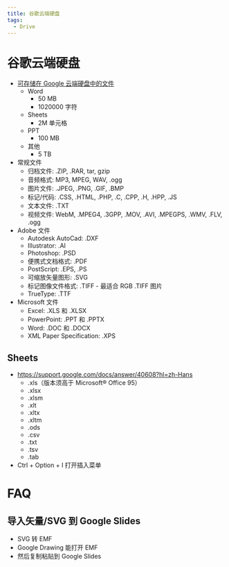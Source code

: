 ```yaml
---
title: 谷歌云端硬盘
tags:
  - Drive
---
```


# 谷歌云端硬盘

- [可存储在 Google 云端硬盘中的文件](https://support.google.com/drive/answer/37603?hl=zh-Hans)
  - Word
    - 50 MB
    - 1020000 字符
  - Sheets
    - 2M 单元格
  - PPT
    - 100 MB
  - 其他
    - 5 TB
- 常规文件
  - 归档文件: .ZIP, .RAR, tar, gzip
  - 音频格式: MP3, MPEG, WAV, .ogg
  - 图片文件: .JPEG, .PNG, .GIF, .BMP
  - 标记/代码: .CSS, .HTML, .PHP, .C, .CPP, .H, .HPP, .JS
  - 文本文件: .TXT
  - 视频文件: WebM, .MPEG4, .3GPP, .MOV, .AVI, .MPEGPS, .WMV, .FLV, .ogg
- Adobe 文件
  - Autodesk AutoCad: .DXF
  - Illustrator: .AI
  - Photoshop: .PSD
  - 便携式文档格式: .PDF
  - PostScript: .EPS, .PS
  - 可缩放矢量图形: .SVG
  - 标记图像文件格式: .TIFF - 最适合 RGB .TIFF 图片
  - TrueType: .TTF
- Microsoft 文件
  - Excel: .XLS 和 .XLSX
  - PowerPoint: .PPT 和 .PPTX
  - Word: .DOC 和 .DOCX
  - XML Paper Specification: .XPS

## Sheets

- https://support.google.com/docs/answer/40608?hl=zh-Hans
  - .xls（版本须高于 Microsoft® Office 95）
  - .xlsx
  - .xlsm
  - .xlt
  - .xltx
  - .xltm
  - .ods
  - .csv
  - .txt
  - .tsv
  - .tab
- Ctrl + Option + I 打开插入菜单

# FAQ

## 导入矢量/SVG 到 Google Slides

- SVG 转 EMF
- Google Drawing 能打开 EMF
- 然后复制粘贴到 Google Slides
